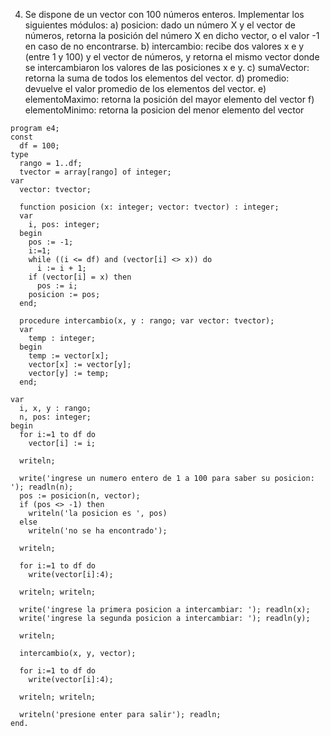 4. Se dispone de un vector con 100 números enteros. Implementar los siguientes módulos:
a) posicion: dado un número X y el vector de números, retorna la posición del número X en dicho vector, o el valor -1 en caso de no encontrarse.
b) intercambio: recibe dos valores x e y (entre 1 y 100) y el vector de números, y retorna el mismo vector donde se intercambiaron los valores de las posiciones x e y.
c) sumaVector: retorna la suma de todos los elementos del vector.
d) promedio: devuelve el valor promedio de los elementos del vector.
e) elementoMaximo: retorna la posición del mayor elemento del vector
f) elementoMinimo: retorna la posicion del menor elemento del vector

```
program e4;
const
  df = 100;
type
  rango = 1..df;
  tvector = array[rango] of integer;
var
  vector: tvector;
  
  function posicion (x: integer; vector: tvector) : integer;
  var
    i, pos: integer;
  begin
    pos := -1;
    i:=1;
    while ((i <= df) and (vector[i] <> x)) do
      i := i + 1;
    if (vector[i] = x) then
      pos := i;
    posicion := pos;
  end;
  
  procedure intercambio(x, y : rango; var vector: tvector);
  var
    temp : integer;
  begin
    temp := vector[x];
    vector[x] := vector[y];
    vector[y] := temp;
  end;
  
var
  i, x, y : rango;
  n, pos: integer;
begin
  for i:=1 to df do
    vector[i] := i;
    
  writeln;
  
  write('ingrese un numero entero de 1 a 100 para saber su posicion: '); readln(n);
  pos := posicion(n, vector);
  if (pos <> -1) then
    writeln('la posicion es ', pos)
  else
    writeln('no se ha encontrado');
  
  writeln;
  
  for i:=1 to df do
    write(vector[i]:4);
  
  writeln; writeln;
  
  write('ingrese la primera posicion a intercambiar: '); readln(x);
  write('ingrese la segunda posicion a intercambiar: '); readln(y);
  
  writeln;
  
  intercambio(x, y, vector);
  
  for i:=1 to df do
    write(vector[i]:4);
  
  writeln; writeln;
    
  writeln('presione enter para salir'); readln;
end.
```